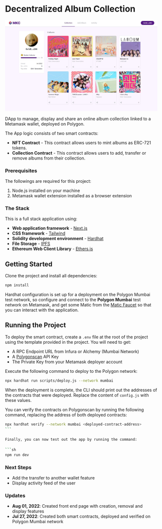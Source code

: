 # Decentralized Album Collection

![](screenshot.JPG)

DApp to manage, display and share an online album collection linked to a Metamask wallet, deployed on Polygon.

The App logic consists of two smart contracts:

- **NFT Contract** - This contract allows users to mint albums as ERC-721 tokens.
- **Collection Contract** - This contract allows users to add, transfer or remove albums from their collection.

### Prerequisites

The followings are required for this project:

1. Node.js installed on your machine
2. Metamask wallet extension installed as a browser extension

### The Stack

This is a full stack application using:

- **Web application framework** - [Next.js](https://nextjs.org/)
- **CSS framework** - [Tailwind](https://tailwindcss.com/)
- **Solidity development environment** - [Hardhat](https://hardhat.org/)
- **File Storage** - [IPFS](https://ipfs.io/)
- **Ethereum Web Client Library** - [Ethers.js](https://docs.ethers.io/v5/)

## Getting Started

Clone the project and install all dependencies:

```sh
npm install
```

Hardhat configuration is set up for a deployment on the Polygon Mumbai test network, so configure and connect to the **Polygon Mumbai** test network on Metamask, and get some Matic from the [Matic Faucet](https://faucet.matic.network/) so that you can interact with the application.

## Running the Project

To deploy the smart contract, create a `.env` file at the root of the project using the template provided in the project. You will need to get:

- A RPC Endpoint URL from Infura or Alchemy (Mumbai Network)
- A [Polygonscan](https://polygonscan.com/) API Key
- The Private Key from your Metamask deployer account

Execute the following command to deploy to the Polygon network:

```sh
npx hardhat run scripts/deploy.js --network mumbai
```

When the deployment is complete, the CLI should print out the addresses of the contracts that were deployed. Replace the content of `config.js` with these values.

You can verify the contracts on Polygonscan by running the following command, replacing the address of both deployed contracts:

````sh
npx hardhat verify --network mumbai <deployed-contract-address>
```

Finally, you can now test out the app by running the command:

```sh
npm run dev
````

### Next Steps

- Add the transfer to another wallet feature
- Display activity feed of the user

### Updates

- **Aug 01, 2022**: Created front end page with creation, removal and display features
- **Jul 27, 2022**: Created both smart contracts, deployed and verified on Polygon Mumbai network
